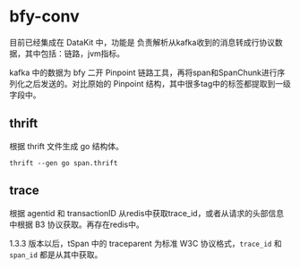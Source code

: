 # bfy-conv
目前已经集成在 DataKit 中，功能是 负责解析从kafka收到的消息转成行协议数据，其中包括：链路，jvm指标。

kafka 中的数据为 bfy 二开 Pinpoint 链路工具，再将span和SpanChunk进行序列化之后发送的。对比原始的 Pinpoint 结构，其中很多tag中的标签都提取到一级字段中。

## thrift
根据 thrift 文件生成 go 结构体。
```shell
thrift --gen go span.thrift
```

## trace

根据 agentid 和 transactionID 从redis中获取trace_id，或者从请求的头部信息中根据 B3 协议获取。再存在redis中。

1.3.3 版本以后，tSpan 中的 traceparent 为标准 W3C 协议格式，`trace_id` 和  `span_id` 都是从其中获取。